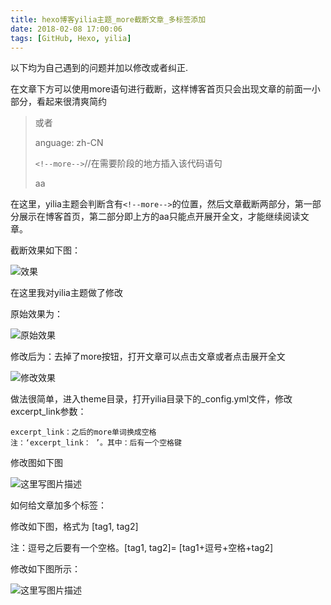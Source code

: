 ```yaml
---
title: hexo博客yilia主题_more截断文章_多标签添加
date: 2018-02-08 17:00:06
tags: [GitHub, Hexo, yilia]
---
```


以下均为自己遇到的问题并加以修改或者纠正.

在文章下方可以使用more语句进行截断，这样博客首页只会出现文章的前面一小部分，看起来很清爽简约

> 或者
>
> anguage: zh-CN
>
> ``` <!--more--> ```//在需要阶段的地方插入该代码语句
>
> aa

在这里，yilia主题会判断含有`<!--more-->`的位置，然后文章截断两部分，第一部分展示在博客首页，第二部分即上方的aa只能点开展开全文，才能继续阅读文章。

<!--more-->

截断效果如下图：

![效果](http://upload-images.jianshu.io/upload_images/6280966-dff71bcc18df7583.png?imageMogr2/auto-orient/strip%7CimageView2/2/w/1240)

在这里我对yilia主题做了修改

原始效果为：

![原始效果](http://upload-images.jianshu.io/upload_images/6280966-2bc7446857bc04e6.png?imageMogr2/auto-orient/strip%7CimageView2/2/w/1240)


修改后为：去掉了more按钮，打开文章可以点击文章或者点击展开全文

![修改效果](http://upload-images.jianshu.io/upload_images/6280966-51ea736ffd940d2c.png?imageMogr2/auto-orient/strip%7CimageView2/2/w/1240)

做法很简单，进入theme目录，打开yilia目录下的_config.yml文件，修改excerpt_link参数：

```
excerpt_link：之后的more单词换成空格
注：‘excerpt_link： ’。其中：后有一个空格键
```

修改图如下图

![这里写图片描述](http://upload-images.jianshu.io/upload_images/6280966-c3ec0b215421bcee.png?imageMogr2/auto-orient/strip%7CimageView2/2/w/1240)


如何给文章加多个标签：

修改如下图，格式为 [tag1, tag2]

注：逗号之后要有一个空格。[tag1, tag2]= [tag1+逗号+空格+tag2]

修改如下图所示：

![这里写图片描述](http://upload-images.jianshu.io/upload_images/6280966-62305c940fee2082.png?imageMogr2/auto-orient/strip%7CimageView2/2/w/1240)
